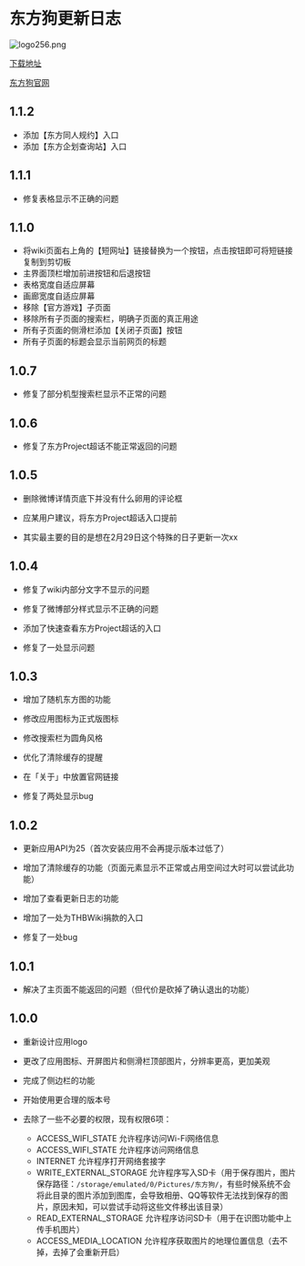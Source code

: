 # 东方狗更新日志

![logo256.png](https://i.loli.net/2020/04/06/WUxF9PloiGRqu6e.png)

[下载地址](https://github.com/shirokurakana/thdog/releases)

[东方狗官网](http://app.thdog.moe/)

## 1.1.2

- 添加【东方同人规约】入口
- 添加【东方企划查询站】入口

## 1.1.1

- 修复表格显示不正确的问题

## 1.1.0

- 将wiki页面右上角的【短网址】链接替换为一个按钮，点击按钮即可将短链接复制到剪切板
- 主界面顶栏增加前进按钮和后退按钮
- 表格宽度自适应屏幕
- 画廊宽度自适应屏幕
- 移除【官方游戏】子页面
- 移除所有子页面的搜索栏，明确子页面的真正用途
- 所有子页面的侧滑栏添加【关闭子页面】按钮
- 所有子页面的标题会显示当前网页的标题

## 1.0.7

- 修复了部分机型搜索栏显示不正常的问题

## 1.0.6

- 修复了东方Project超话不能正常返回的问题

## 1.0.5

- 删除微博详情页底下并没有什么卵用的评论框

- 应某用户建议，将东方Project超话入口提前

- 其实最主要的目的是想在2月29日这个特殊的日子更新一次xx

## 1.0.4

- 修复了wiki内部分文字不显示的问题

- 修复了微博部分样式显示不正确的问题

- 添加了快速查看东方Project超话的入口

- 修复了一处显示问题

## 1.0.3

- 增加了随机东方图的功能

- 修改应用图标为正式版图标

- 修改搜索栏为圆角风格

- 优化了清除缓存的提醒

- 在「关于」中放置官网链接

- 修复了两处显示bug

## 1.0.2

- 更新应用API为25（首次安装应用不会再提示版本过低了）

- 增加了清除缓存的功能（页面元素显示不正常或占用空间过大时可以尝试此功能）

- 增加了查看更新日志的功能

- 增加了一处为THBWiki捐款的入口

- 修复了一处bug

## 1.0.1

- 解决了主页面不能返回的问题（但代价是砍掉了确认退出的功能）

## 1.0.0

- 重新设计应用logo

- 更改了应用图标、开屏图片和侧滑栏顶部图片，分辨率更高，更加美观

- 完成了侧边栏的功能

- 开始使用更合理的版本号

- 去除了一些不必要的权限，现有权限6项：
  - ACCESS\_WIFI\_STATE  允许程序访问Wi-Fi网络信息
  - ACCESS\_WIFI\_STATE 允许程序访问网络信息
  - INTERNET 允许程序打开网络套接字
  - WRITE\_EXTERNAL\_STORAGE 允许程序写入SD卡（用于保存图片，图片保存路径：`/storage/emulated/0/Pictures/东方狗/`，有些时候系统不会将此目录的图片添加到图库，会导致相册、QQ等软件无法找到保存的图片，原因未知，可以尝试手动将这些文件移出该目录）
  - READ\_EXTERNAL\_STORAGE 允许程序访问SD卡（用于在识图功能中上传手机图片）
  - ACCESS\_MEDIA\_LOCATION 允许程序获取图片的地理位置信息（去不掉，去掉了会重新开启）
